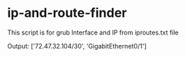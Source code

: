 # ip-and-route-finder
This script is for grub Interface and IP from iproutes.txt file

Output:
['72.47.32.104/30', 'GigabitEthernet0/1']
